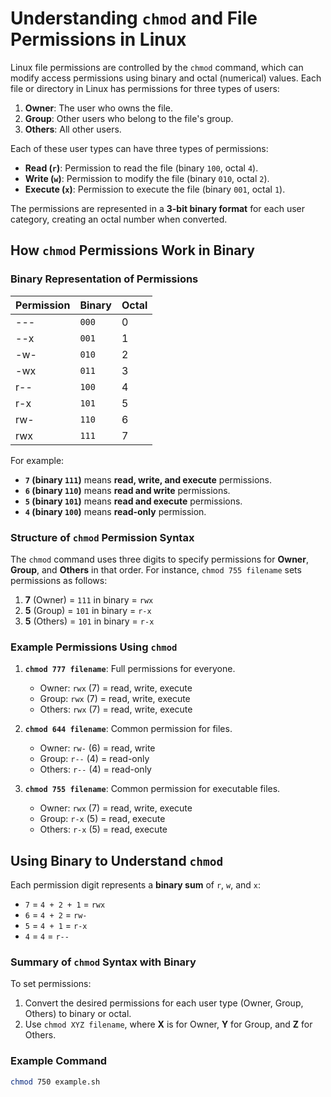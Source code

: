 # Understanding `chmod` and File Permissions in Linux

Linux file permissions are controlled by the `chmod` command, which can modify access permissions using binary and octal (numerical) values. Each file or directory in Linux has permissions for three types of users:
1. **Owner**: The user who owns the file.
2. **Group**: Other users who belong to the file's group.
3. **Others**: All other users.

Each of these user types can have three types of permissions:
- **Read (`r`)**: Permission to read the file (binary `100`, octal `4`).
- **Write (`w`)**: Permission to modify the file (binary `010`, octal `2`).
- **Execute (`x`)**: Permission to execute the file (binary `001`, octal `1`).

The permissions are represented in a **3-bit binary format** for each user category, creating an octal number when converted.

## How `chmod` Permissions Work in Binary

### Binary Representation of Permissions

| Permission | Binary | Octal |
|------------|--------|-------|
| ---        | `000`  | 0     |
| --x        | `001`  | 1     |
| -w-        | `010`  | 2     |
| -wx        | `011`  | 3     |
| r--        | `100`  | 4     |
| r-x        | `101`  | 5     |
| rw-        | `110`  | 6     |
| rwx        | `111`  | 7     |

For example:
- **`7` (binary `111`)** means **read, write, and execute** permissions.
- **`6` (binary `110`)** means **read and write** permissions.
- **`5` (binary `101`)** means **read and execute** permissions.
- **`4` (binary `100`)** means **read-only** permission.

### Structure of `chmod` Permission Syntax

The `chmod` command uses three digits to specify permissions for **Owner**, **Group**, and **Others** in that order. For instance, `chmod 755 filename` sets permissions as follows:
1. **7** (Owner) = `111` in binary = `rwx`
2. **5** (Group) = `101` in binary = `r-x`
3. **5** (Others) = `101` in binary = `r-x`

### Example Permissions Using `chmod`

1. **`chmod 777 filename`**: Full permissions for everyone.
   - Owner: `rwx` (7) = read, write, execute
   - Group: `rwx` (7) = read, write, execute
   - Others: `rwx` (7) = read, write, execute

2. **`chmod 644 filename`**: Common permission for files.
   - Owner: `rw-` (6) = read, write
   - Group: `r--` (4) = read-only
   - Others: `r--` (4) = read-only

3. **`chmod 755 filename`**: Common permission for executable files.
   - Owner: `rwx` (7) = read, write, execute
   - Group: `r-x` (5) = read, execute
   - Others: `r-x` (5) = read, execute

## Using Binary to Understand `chmod`

Each permission digit represents a **binary sum** of `r`, `w`, and `x`:

- `7` = `4 + 2 + 1` = `rwx`
- `6` = `4 + 2` = `rw-`
- `5` = `4 + 1` = `r-x`
- `4` = `4` = `r--`

### Summary of `chmod` Syntax with Binary

To set permissions:
1. Convert the desired permissions for each user type (Owner, Group, Others) to binary or octal.
2. Use `chmod XYZ filename`, where **X** is for Owner, **Y** for Group, and **Z** for Others.

### Example Command

```bash
chmod 750 example.sh
